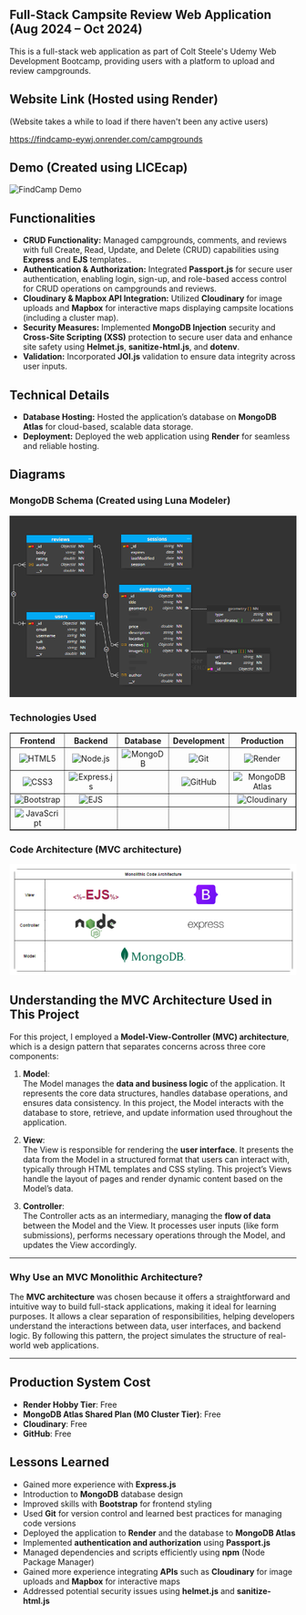 ## Full-Stack Campsite Review Web Application (Aug 2024 – Oct 2024)

This is a full-stack web application as part of Colt Steele's Udemy Web Development Bootcamp, providing users with a platform to upload and review campgrounds.

## Website Link (Hosted using Render) 
(Website takes a while to load if there haven't been any active users)

<https://findcamp-eywj.onrender.com/campgrounds>

## Demo (Created using LICEcap) 
![FindCamp Demo](FindCampSample.gif)

## Functionalities

- **CRUD Functionality:** Managed campgrounds, comments, and reviews with full Create, Read, Update, and Delete (CRUD) capabilities using **Express** and **EJS** templates..
- **Authentication & Authorization:** Integrated **Passport.js** for secure user authentication, enabling login, sign-up, and role-based access control for CRUD operations on campgrounds and reviews. 
- **Cloudinary & Mapbox API Integration:** Utilized **Cloudinary** for image uploads and **Mapbox** for interactive maps displaying campsite locations (including a cluster map).
- **Security Measures:** Implemented **MongoDB Injection** security and **Cross-Site Scripting (XSS)** protection to secure user data and enhance site safety using **Helmet.js**, **sanitize-html.js**, and **dotenv**.
- **Validation:** Incorporated **JOI.js** validation to ensure data integrity across user inputs.

## Technical Details

- **Database Hosting:** Hosted the application’s database on **MongoDB Atlas** for cloud-based, scalable data storage.
- **Deployment:** Deployed the web application using **Render** for seamless and reliable hosting.

## Diagrams
### MongoDB Schema (Created using Luna Modeler)
![MongoDB Schema](diagrams/MongoDBSchemaVisual.png)

### Technologies Used
<table border="1" cellpadding="10" cellspacing="0" style="border-collapse: collapse; width: 100%; text-align: center;">
  <thead>
    <tr>
      <th>Frontend</th>
      <th>Backend</th>
      <th>Database</th>
      <th>Development</th>
      <th>Production</th>
    </tr>
  </thead>
  <tbody>
    <tr>
      <td><img src="https://img.shields.io/badge/HTML5-E34F26?style=flat&logo=html5&logoColor=white" alt="HTML5"></td>
      <td><img src="https://img.shields.io/badge/Node.js-339933?style=flat&logo=nodedotjs&logoColor=white" alt="Node.js"></td>
      <td><img src="https://img.shields.io/badge/MongoDB-47A248?style=flat&logo=mongodb&logoColor=white" alt="MongoDB"></td>
      <td><img src="https://img.shields.io/badge/Git-F05032?style=flat&logo=git&logoColor=white" alt="Git"></td>
      <td><img src="https://img.shields.io/badge/Render-0466C8?style=flat&logo=render&logoColor=white" alt="Render"></td>
    </tr>
    <tr>
      <td><img src="https://img.shields.io/badge/CSS3-1572B6?style=flat&logo=css3&logoColor=white" alt="CSS3"></td>
      <td><img src="https://img.shields.io/badge/Express.js-000000?style=flat&logo=express&logoColor=white" alt="Express.js"></td>
      <td></td>
      <td><img src="https://img.shields.io/badge/GitHub-181717?style=flat&logo=github&logoColor=white" alt="GitHub"></td>
      <td><img src="https://img.shields.io/badge/MongoDB_Atlas-4DB33D?style=flat&logo=mongodb&logoColor=white" alt="MongoDB Atlas"></td>
    </tr>
    <tr>
      <td><img src="https://img.shields.io/badge/Bootstrap-7952B3?style=flat&logo=bootstrap&logoColor=white" alt="Bootstrap"></td>
      <td><img src="https://img.shields.io/badge/EJS-8DB600?style=flat" alt="EJS"></td>
      <td></td>
      <td></td>
      <td><img src="https://img.shields.io/badge/Cloudinary-3448C5?style=flat&logo=cloudinary&logoColor=white" alt="Cloudinary"></td>
    </tr>
    <tr>
      <td><img src="https://img.shields.io/badge/JavaScript-F7DF1E?style=flat&logo=javascript&logoColor=black" alt="JavaScript"></td>
      <td></td>
      <td></td>
      <td></td>
      <td></td>
    </tr>
  </tbody>
</table>

### Code Architecture (MVC architecture)
![MongoDB Schema](diagrams/MVCArchitecture.png)
## Understanding the MVC Architecture Used in This Project

For this project, I employed a **Model-View-Controller (MVC) architecture**, which is a design pattern that separates concerns across three core components:

1. **Model**:  
   The Model manages the **data and business logic** of the application. It represents the core data structures, handles database operations, and ensures data consistency. In this project, the Model interacts with the database to store, retrieve, and update information used throughout the application.

2. **View**:  
   The View is responsible for rendering the **user interface**. It presents the data from the Model in a structured format that users can interact with, typically through HTML templates and CSS styling. This project’s Views handle the layout of pages and render dynamic content based on the Model’s data.

3. **Controller**:  
   The Controller acts as an intermediary, managing the **flow of data** between the Model and the View. It processes user inputs (like form submissions), performs necessary operations through the Model, and updates the View accordingly.

---

### Why Use an MVC Monolithic Architecture?

The **MVC architecture** was chosen because it offers a straightforward and intuitive way to build full-stack applications, making it ideal for learning purposes. It allows a clear separation of responsibilities, helping developers understand the interactions between data, user interfaces, and backend logic. By following this pattern, the project simulates the structure of real-world web applications.

---

## Production System Cost

- **Render Hobby Tier**: Free  
- **MongoDB Atlas Shared Plan (M0 Cluster Tier)**: Free  
- **Cloudinary**: Free  
- **GitHub**: Free

## Lessons Learned

- Gained more experience with **Express.js**  
- Introduction to **MongoDB** database design  
- Improved skills with **Bootstrap** for frontend styling  
- Used **Git** for version control and learned best practices for managing code versions  
- Deployed the application to **Render** and the database to **MongoDB Atlas**  
- Implemented **authentication and authorization** using **Passport.js**  
- Managed dependencies and scripts efficiently using **npm** (Node Package Manager)  
- Gained more experience integrating **APIs** such as **Cloudinary** for image uploads and **Mapbox** for interactive maps  
- Addressed potential security issues using **helmet.js** and **sanitize-html.js**  
